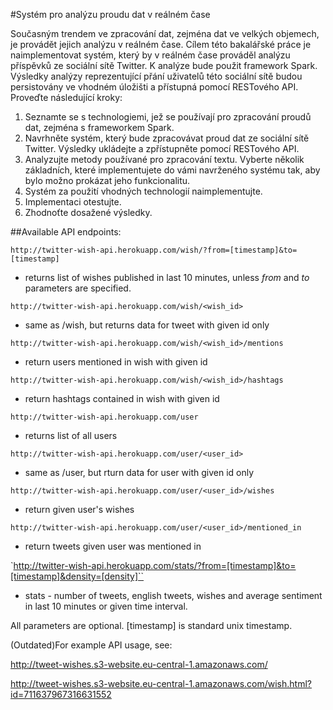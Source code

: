 #Systém pro analýzu proudu dat v reálném čase

Současným trendem ve zpracování dat, zejména dat ve velkých objemech, je provádět jejich analýzu v reálném čase. Cílem této bakalářské práce je naimplementovat systém, který by v reálném čase prováděl analýzu příspěvků ze sociální sítě Twitter. K analýze bude použit framework Spark. Výsledky analýzy reprezentující přání uživatelů této sociální sítě budou persistovány ve vhodném úložišti a přístupná pomocí RESTového API. Proveďte následující kroky:

1. Seznamte se s technologiemi, jež se používají pro zpracování proudů dat, zejména s frameworkem Spark.
2. Navrhněte systém, který bude zpracovávat proud dat ze sociální sítě Twitter. Výsledky ukládejte a zpřístupněte pomocí RESTového API.
3. Analyzujte metody používané pro zpracování textu. Vyberte několik základních, které implementujete do vámi navrženého systému tak, aby bylo možno prokázat jeho funkcionalitu.
4. Systém za použití vhodných technologií naimplementujte.
5. Implementaci otestujte.
6. Zhodnoťte dosažené výsledky.


##Available API endpoints:

`http://twitter-wish-api.herokuapp.com/wish/?from=[timestamp]&to=[timestamp]`
- returns list of wishes published in last 10 minutes, unless *from* and *to* parameters are specified.

`http://twitter-wish-api.herokuapp.com/wish/<wish_id>`
- same as /wish, but returns data for tweet with given id only

`http://twitter-wish-api.herokuapp.com/wish/<wish_id>/mentions`
- return users mentioned in wish with given id

`http://twitter-wish-api.herokuapp.com/wish/<wish_id>/hashtags`
- return hashtags contained in wish with given id

`http://twitter-wish-api.herokuapp.com/user`
- returns list of all users

`http://twitter-wish-api.herokuapp.com/user/<user_id>`
- same as /user, but rturn data for user with given id only

`http://twitter-wish-api.herokuapp.com/user/<user_id>/wishes`
- return given user's wishes

`http://twitter-wish-api.herokuapp.com/user/<user_id>/mentioned_in`
- return tweets given user was mentioned in

`http://twitter-wish-api.herokuapp.com/stats/?from=[timestamp]&to=[timestamp]&density=[density]``
- stats - number of tweets, english tweets, wishes and average sentiment in last 10 minutes or given time interval.




All parameters are optional. [timestamp] is standard unix timestamp.

(Outdated)For example API usage, see:

http://tweet-wishes.s3-website.eu-central-1.amazonaws.com/

http://tweet-wishes.s3-website.eu-central-1.amazonaws.com/wish.html?id=711637967316631552
